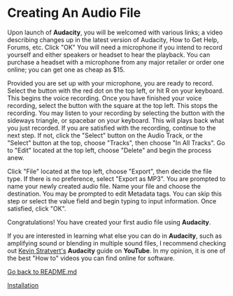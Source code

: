 # Creating An Audio File

Upon launch of **Audacity**, you will be welcomed with various links; a video describing changes up in the latest version of Audacity, How to Get Help, Forums, etc. Click "OK"
You will need a microphone if you intend to record yourself and either speakers or headset to hear the playback.
You can purchase a headset with a microphone from any major retailer or order one online; you can get one as cheap as $15.

Provided you are set up with your microphone, you are ready to record. Select the button with the red dot on the top left, or hit R on your keyboard. This begins the voice recording.
Once you have finished your voice recording, select the button with the square at the top left. This stops the recording. 
You may listen to your recording by selecting the button with the sideways triangle, or spacebar on your keyboard. This will plays back what you just recorded. 
If you are satisfied with the recording, continue to the next step. If not, click the "Select" button on the Audio Track, or the "Select" button at the top, choose "Tracks", then choose "In All Tracks". Go to "Edit" located at the top left, choose "Delete" and begin the process anew. 

Click "File" located at the top left, choose "Export", then decide the file type. If there is no preference, select "Export as MP3". 
You are prompted to name your newly created audio file. Name your file and choose the destination. 
You may be prompted to edit Metadata tags. You can skip this step or select the value field and begin typing to input information. Once satisfied, click "OK".

Congratulations! You have created your first audio file using **Audacity**.

If you are interested in learning what else you can do in **Audacity**, such as amplifying sound or blending in multiple sound files, I recommend checking out [Kevin Stratvert's](https://www.youtube.com/watch?v=yzJ2VyYkmaA) **Audacity** guide on **YouTube**. In my opinion, it is one of the best "How to" videos you can find online for software.

[Go back to README.md](README.md)

[Installation](Page1.md)